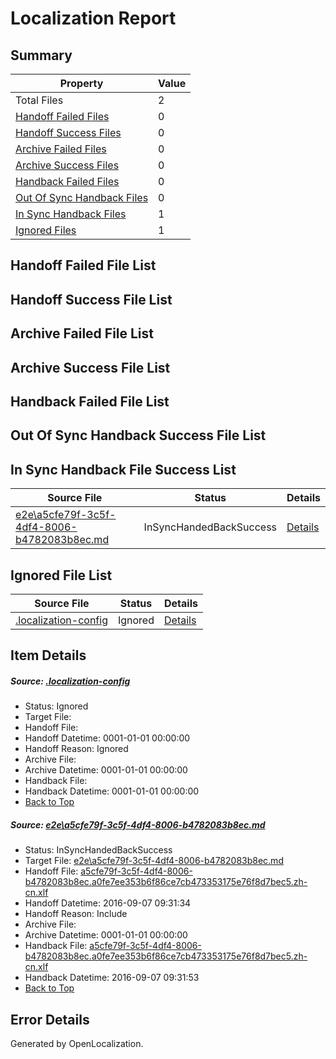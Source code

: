 # <a name='report-top'></a> Localization Report

## Summary
 Property | Value 
 -------- | ----- 
 Total Files | 2
[ Handoff Failed Files ](#handoff-failed-list)| 0
[ Handoff Success Files ](#handoff-success-list)| 0
[ Archive Failed Files ](#archive-failed-list)| 0
[ Archive Success Files ](#archive-success-list)| 0
[ Handback Failed Files ](#handback-failed-list)| 0
[ Out Of Sync Handback Files ](#outofsync-handback-success-list)| 0
[ In Sync Handback Files ](#insync-handback-success-list)| 1
[ Ignored Files ](#ignored-list)| 1

## <a name='handoff-failed-list'></a> Handoff Failed File List

## <a name='handoff-success-list'></a> Handoff Success File List

## <a name='archive-failed-list'></a> Archive Failed File List

## <a name='archive-success-list'></a> Archive Success File List

## <a name='handback-failed-list'></a> Handback Failed File List

## <a name='outofsync-handback-success-list'></a> Out Of Sync Handback Success File List

## <a name='insync-handback-success-list'></a> In Sync Handback File Success List
 Source File | Status | Details 
 ----------- | ------ | ------- 
 [e2e\a5cfe79f-3c5f-4df4-8006-b4782083b8ec.md](https://github.com/OpenLocalizationTestOrg/ol-test0/blob/a02f2c01a76ca446607a0ef475c3500a7439b9bc/e2e/a5cfe79f-3c5f-4df4-8006-b4782083b8ec.md) | InSyncHandedBackSuccess | [Details](#eb539e295c6e28390be055e1bfd9587d05ac6dea1)

## <a name='ignored-list'></a> Ignored File List
 Source File | Status | Details 
 ----------- | ------ | ------- 
 [.localization-config](https://github.com/OpenLocalizationTestOrg/ol-test0/blob/a02f2c01a76ca446607a0ef475c3500a7439b9bc/.localization-config) | Ignored | [Details](#3d4f252ac210baf56311d7e97dcc2db10974dbd20)

## Item Details
##### <a name='3d4f252ac210baf56311d7e97dcc2db10974dbd20'></a> Source: [.localization-config](https://github.com/OpenLocalizationTestOrg/ol-test0/blob/a02f2c01a76ca446607a0ef475c3500a7439b9bc/.localization-config)
* Status: Ignored
* Target File: 
* Handoff File: 
* Handoff Datetime: 0001-01-01 00:00:00
* Handoff Reason: Ignored
* Archive File: 
* Archive Datetime: 0001-01-01 00:00:00
* Handback File: 
* Handback Datetime: 0001-01-01 00:00:00
* [Back to Top](#report-top)

##### <a name='eb539e295c6e28390be055e1bfd9587d05ac6dea1'></a> Source: [e2e\a5cfe79f-3c5f-4df4-8006-b4782083b8ec.md](https://github.com/OpenLocalizationTestOrg/ol-test0/blob/a02f2c01a76ca446607a0ef475c3500a7439b9bc/e2e/a5cfe79f-3c5f-4df4-8006-b4782083b8ec.md)
* Status: InSyncHandedBackSuccess
* Target File: [e2e\a5cfe79f-3c5f-4df4-8006-b4782083b8ec.md](https://github.com/OpenLocalizationTestOrg/ol-test0-zhcn/blob/a906eaebb4e10a20dd311d021b6779c282ad65de/e2e/a5cfe79f-3c5f-4df4-8006-b4782083b8ec.md)
* Handoff File: [a5cfe79f-3c5f-4df4-8006-b4782083b8ec.a0fe7ee353b6f86ce7cb473353175e76f8d7bec5.zh-cn.xlf](https://github.com/OpenLocalizationTestOrg/ol-test0-handoff/blob/2045337f485578d0d43e70bd8516d852ec617ce4/ol-handoff/OpenLocalizationTestOrg/ol-test0-zhcn/ci/ht/a5cfe79f-3c5f-4df4-8006-b4782083b8ec.a0fe7ee353b6f86ce7cb473353175e76f8d7bec5.zh-cn.xlf)
* Handoff Datetime: 2016-09-07 09:31:34
* Handoff Reason: Include
* Archive File: 
* Archive Datetime: 0001-01-01 00:00:00
* Handback File: [a5cfe79f-3c5f-4df4-8006-b4782083b8ec.a0fe7ee353b6f86ce7cb473353175e76f8d7bec5.zh-cn.xlf](https://github.com/OpenLocalizationTestOrg/ol-test0-handback/blob/ca11bfe1aa3f0e794dc1ba9f2d2b2d085bc7a65a/ol-handback/OpenLocalizationTestOrg/ol-test0-zhcn/ci/ht/a5cfe79f-3c5f-4df4-8006-b4782083b8ec.a0fe7ee353b6f86ce7cb473353175e76f8d7bec5.zh-cn.xlf)
* Handback Datetime: 2016-09-07 09:31:53
* [Back to Top](#report-top)


## Error Details

Generated by OpenLocalization.
